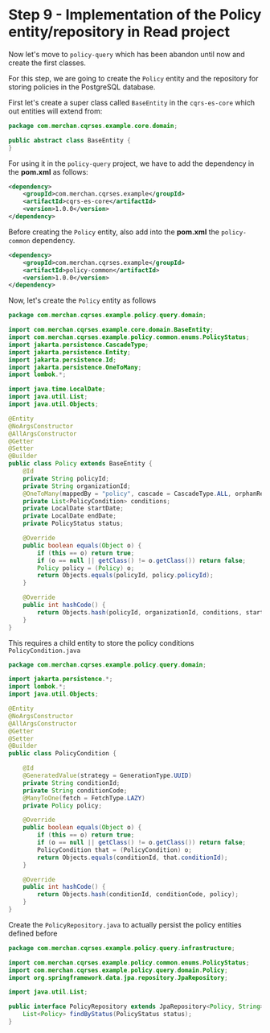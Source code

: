 # Step 9 - Implementation of the Policy entity/repository in Read project
Now let's move to `policy-query` which has been abandon until now and create the first classes.

For this step, we are going to create the `Policy` entity and the repository for storing policies in the PostgreSQL database.

First let's create a super class called `BaseEntity` in the `cqrs-es-core` which out entities will extend from:

```java
package com.merchan.cqrses.example.core.domain;

public abstract class BaseEntity {
}

```

For using it in the `policy-query` project, we have to add the dependency in the **pom.xml** as follows:

```xml
<dependency>
    <groupId>com.merchan.cqrses.example</groupId>
	<artifactId>cqrs-es-core</artifactId>
	<version>1.0.0</version>
</dependency>
```

Before creating the `Policy` entity, also add into the **pom.xml** the `policy-common` dependency.

```xml
<dependency>
    <groupId>com.merchan.cqrses.example</groupId>
	<artifactId>policy-common</artifactId>
	<version>1.0.0</version>
</dependency>
```
Now, let's create the `Policy` entity as follows

```java
package com.merchan.cqrses.example.policy.query.domain;

import com.merchan.cqrses.example.core.domain.BaseEntity;
import com.merchan.cqrses.example.policy.common.enums.PolicyStatus;
import jakarta.persistence.CascadeType;
import jakarta.persistence.Entity;
import jakarta.persistence.Id;
import jakarta.persistence.OneToMany;
import lombok.*;

import java.time.LocalDate;
import java.util.List;
import java.util.Objects;

@Entity
@NoArgsConstructor
@AllArgsConstructor
@Getter
@Setter
@Builder
public class Policy extends BaseEntity {
    @Id
    private String policyId;
    private String organizationId;
    @OneToMany(mappedBy = "policy", cascade = CascadeType.ALL, orphanRemoval = true)
    private List<PolicyCondition> conditions;
    private LocalDate startDate;
    private LocalDate endDate;
    private PolicyStatus status;

    @Override
    public boolean equals(Object o) {
        if (this == o) return true;
        if (o == null || getClass() != o.getClass()) return false;
        Policy policy = (Policy) o;
        return Objects.equals(policyId, policy.policyId);
    }

    @Override
    public int hashCode() {
        return Objects.hash(policyId, organizationId, conditions, startDate, endDate, status);
    }
}


```

This requires a child entity to store the policy conditions `PolicyCondition.java`
```java
package com.merchan.cqrses.example.policy.query.domain;

import jakarta.persistence.*;
import lombok.*;
import java.util.Objects;

@Entity
@NoArgsConstructor
@AllArgsConstructor
@Getter
@Setter
@Builder
public class PolicyCondition {

    @Id
    @GeneratedValue(strategy = GenerationType.UUID)
    private String conditionId;
    private String conditionCode;
    @ManyToOne(fetch = FetchType.LAZY)
    private Policy policy;

    @Override
    public boolean equals(Object o) {
        if (this == o) return true;
        if (o == null || getClass() != o.getClass()) return false;
        PolicyCondition that = (PolicyCondition) o;
        return Objects.equals(conditionId, that.conditionId);
    }

    @Override
    public int hashCode() {
        return Objects.hash(conditionId, conditionCode, policy);
    }
}


```

Create the `PolicyRepository.java` to actually persist the policy entities defined before

```java
package com.merchan.cqrses.example.policy.query.infrastructure;

import com.merchan.cqrses.example.policy.common.enums.PolicyStatus;
import com.merchan.cqrses.example.policy.query.domain.Policy;
import org.springframework.data.jpa.repository.JpaRepository;

import java.util.List;

public interface PolicyRepository extends JpaRepository<Policy, String> {
    List<Policy> findByStatus(PolicyStatus status);
}

```